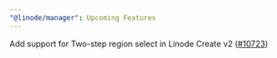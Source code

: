 ```yaml
---
"@linode/manager": Upcoming Features
---
```


Add support for Two-step region select in Linode Create v2 ([#10723](https://github.com/linode/manager/pull/10723))
